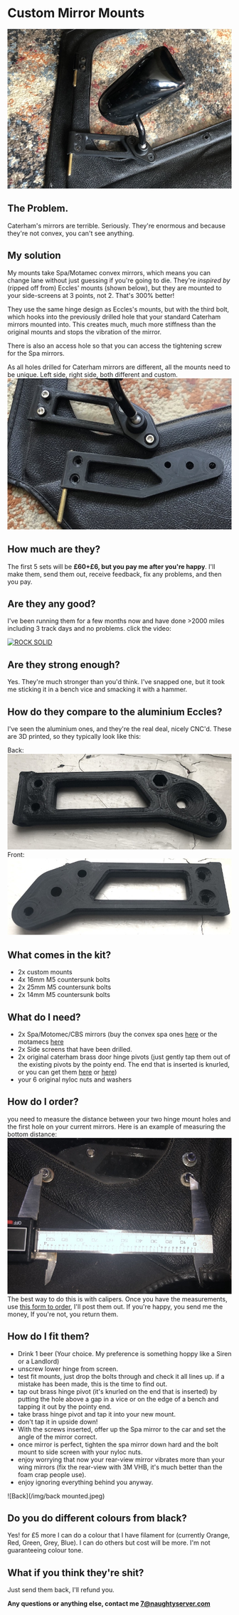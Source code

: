 # Custom Mirror Mounts
![mounted](/img/mounted.jpeg)

## The Problem.
Caterham's mirrors are terrible. Seriously. They're enormous and because they're not convex, you can't see anything. 

## My solution
My mounts take Spa/Motamec convex mirrors, which means you can change lane without just guessing if you're going to die. They're _inspired by_ (ripped off from) Eccles' mounts (shown below), but they are mounted to your side-screens at 3 points, not 2. That's 300% better! 

They use the same hinge design as Eccles's mounts, but with the third bolt, which hooks into the previously drilled hole that your standard Caterham mirrors mounted into. This creates much, much more stiffness than the original mounts and stops the vibration of the mirror. 

There is also an access hole so that you can access the tightening screw for the Spa mirrors.

As all holes drilled for Caterham mirrors are different, all the mounts need to be unique. Left side, right side, both different and custom.
![eccles](/img/eccles.jpeg)

## How much are they?
The first 5 sets will be **£60+£6, but you pay me after you're happy**. I'll make them, send them out, receive feedback, fix any problems, and then you pay.

## Are they any good?
I've been running them for a few months now and have done >2000 miles including 3 track days and no problems. click the video:

[![ROCK SOLID](https://img.youtube.com/vi/K4T1gzWC7LM/0.jpg)](https://www.youtube.com/watch?v=K4T1gzWC7LM)

## Are they strong enough?
Yes. They're much stronger than you'd think. I've snapped one, but it took me sticking it in a bench vice and smacking it with a hammer. 

## How do they compare to the aluminium Eccles?
I've seen the aluminium ones, and they're the real deal, nicely CNC'd. These are 3D printed, so they typically look like this:

Back: ![Back](/img/back.jpeg)
Front: ![Front](/img/front.jpeg)

## What comes in the kit?
* 2x custom mounts
* 4x 16mm M5 countersunk bolts
* 2x 25mm M5 countersunk bolts 
* 2x 14mm M5 countersunk bolts

## What do I need?
* 2x Spa/Motomec/CBS mirrors (buy the convex spa ones [here](http://www.kitcardirect.co.uk/spa-formula-f1-mirror.html) or the motamecs [here](https://www.motamec.com/motamec-racing-formula-f1-car-wing-mirror-x2-convex-glass-swivel-mount-black.html )
* 2x Side screens that have been drilled. 
* 2x original caterham brass door hinge pivots (just gently tap them out of the existing pivots by the pointy end. The end that is inserted is knurled, or you can get them [here](https://caterhamparts.co.uk/fittings/599-wind-protector-hinge.html) or [here](http://www.kitcardirect.co.uk/shop-kit-car/weather-protection/wet-weather-side-door-hinges-each.html))
* your 6 original nyloc nuts and washers

## How do I order?
you need to measure the distance between your two hinge mount holes and the first hole on your current mirrors. Here is an example of measuring the bottom distance:
![Caliper](/img/calipers.jpeg)
The best way to do this is with calipers.
Once you have the measurements, use [this form to order](https://docs.google.com/forms/d/e/1FAIpQLSdEiVhoQxi8kPbPvGLiXffP9oAIh_V-uYGKmPjTSUhbPW-OPA/viewform?usp=sf_link), I'll post them out. If you're happy, you send me the money, If you're not, you return them.

## How do I fit them?
* Drink 1 beer (Your choice. My preference is something hoppy like a Siren or a Landlord)
* unscrew lower hinge from screen.
* test fit mounts, just drop the bolts through and check it all lines up. if a mistake has been made, this is the time to find out.
* tap out brass hinge pivot (it's knurled on the end that is inserted) by putting the hole above a gap in a vice or on the edge of a bench and tapping it out by the pointy end. 
* take brass hinge pivot and tap it into your new mount.
* don't tap it in upside down!
* With the screws inserted, offer up the Spa mirror to the car and set the angle of the mirror correct.  
* once mirror is perfect, tighten the spa mirror down hard and the bolt mount to side screen with your nyloc nuts.
* enjoy worrying that now your rear-view mirror vibrates more than your wing mirrors (fix the rear-view with 3M VHB, it's much better than the foam crap people use).
* enjoy ignoring everything behind you anyway.

![Back](/img/back mounted.jpeg)

## Do you do different colours from black?
Yes! for £5 more I can do a colour that I have filament for (currently Orange, Red, Green, Grey, Blue). I can do others but cost will be more. I'm not guaranteeing colour tone.

## What if you think they're shit?
Just send them back, I'll refund you.

**Any questions or anything else, contact me 7@naughtyserver.com**